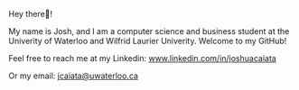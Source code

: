 Hey there👋! 

My name is Josh, and I am a computer science and business student at the Univerity of Waterloo and Wilfrid Laurier Univerity. Welcome to my GitHub!

Feel free to reach me at my Linkedin:
www.linkedin.com/in/joshuacaiata

Or my email:
jcaiata@uwaterloo.ca

